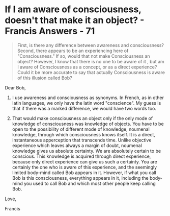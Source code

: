 # If I am aware of consciousness, doesn't that make it an object? - Francis Answers - 71

>First, is there any difference between awareness and consciousness? Second, there appears to be an experiencing here of "Consciousness." If so, would that not make Consciousness an object? However, I know that there is no one to be aware of it , but am I aware of Consciousness as a concept, or as a direct experience? Could it be more accurate to say that actually Consciousness is aware of this illusion called Bob?

Dear Bob,

1. I use awareness and consciousness as synonyms. In French, as in other latin languages, we only have the latin word "conscience". My guess is that if there was a marked difference, we would have two words too.

2. That would make consciousness an object only if the only mode of knowledge of consciousness was knowledge of objects. You have to be open to the possibility of different mode of knowledge, noumenal knowledge, through which consciousness knows itself. It is a direct, instantaneous apperception that transcends time. Unlike objective experience which leaves always a margin of doubt, noumenal knowledge gives us absolute certainty. We are absolutely certain to be conscious. This knowledge is acquired through direct experience, because only direct experience can give us such a certainty. You are certainly the one who is aware of this experience, and the seemingly limited body-mind called Bob appears in it. However, if what you call Bob is this consciousness, everything appears in it, including the body-mind you used to call Bob and which most other people keep calling Bob.

Love,

Francis